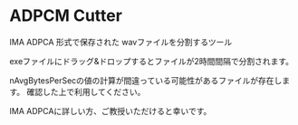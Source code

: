 # ADPCM Cutter

IMA ADPCA 形式で保存された wavファイルを分割するツール

exeファイルにドラッグ&ドロップするとファイルが2時間間隔で分割されます。

nAvgBytesPerSecの値の計算が間違っている可能性があるファイルが存在します。
確認した上で利用してください。

IMA ADPCAに詳しい方、ご教授いただけると幸いです。

